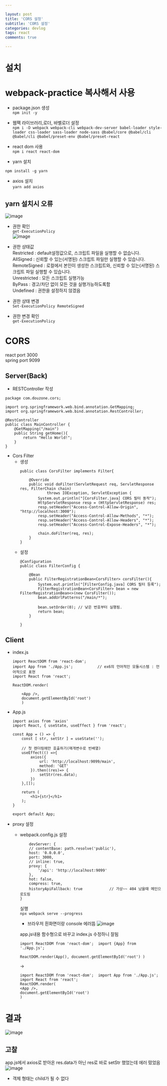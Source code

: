 ```yaml
---

layout: post
title: 'CORS 설정'
subtitle: 'CORS 설정'
categories: devlog
tags: react
comments: true

---
```


# 설치  
# webpack-practice 복사해서 사용

- package.json 생성  
`npm init -y`  

- 웹팩 라이브러리,로더, 바벨로더 설정  
 `npm i -D webpack webpack-cli webpack-dev-server babel-loader style-loader css-loader sass-loader node-sass @babel/core @babel/cli @babel/cli @babel/preset-env @babel/preset-react`    
 - react dom 사용  
  `npm i react react-dom`
 - yarn 설치  

`npm install -g yarn`
-  axios 설치  
`yarn add axios`

## yarn 설치시 오류
![image](https://user-images.githubusercontent.com/60701130/156909632-78ae7667-f63c-4466-8cbb-820303ad7b96.png)
- 권한 확인  
`get-ExecutionPolicy`  
![image](https://user-images.githubusercontent.com/60701130/156909640-bd99bb94-5e35-4e79-978e-23321b2f1d96.png)
- 권한 상태값  
 Restricted : default설정값으로, 스크립트 파일을 실행할 수 없습니다.  
 AllSigned : 신뢰할 수 있는(서명된) 스크립트 파일만 실행할 수 있습니다.  
 RemoteSigned : 로컬에서 본인이 생성한 스크립트와, 신뢰할 수 있는(서명된) 스크립트 파일 실행할 수 있습니다.   
 Unrestricted : 모든 스크립트 실행가능  
 ByPass : 경고/차단 없이 모든 것을 실행가능하도록함  
 Undefined : 권한을 설정하지 않겠음  

- 권한 상태 변경  
`Set-ExecutionPolicy RemoteSigned`

- 권한 변경 확인  
    `get-ExecutionPolicy`



# CORS
react port 3000  
spring port 9099

## Server(Back)

- RESTController 작성

```
package com.douzone.cors;

import org.springframework.web.bind.annotation.GetMapping;
import org.springframework.web.bind.annotation.RestController;

@RestController
public class MainController {
    @GetMapping("/main")
    public String getHome(){
        return "Hello World!";
    }
}
```
- Cors Filter
    - 생성  
        ```
        public class CorsFilter implements Filter{

            @Override
            public void doFilter(ServletRequest req, ServletResponse res, FilterChain chain)
                    throws IOException, ServletException {
                System.out.println("[CorsFilter.java] CORS 필터 동작");
                HttpServletResponse resp = (HttpServletResponse) res;
                resp.setHeader("Access-Control-Allow-Origin", "http://localhost:3000");
                resp.setHeader("Access-Control-Allow-Methods", "*");
                resp.setHeader("Access-Control-Allow-Headers", "*");
                resp.setHeader("Access-Control-Expose-Headers", "*");
                
                chain.doFilter(req, res);
            }
        }
        ```
    - 설정  
        ```
        @Configuration	
        public class FilterConfig {

            @Bean
            public FilterRegistrationBean<CorsFilter> corsFilter(){
                System.out.println("[FilterConfig.java] CORS 필터 등록");
                FilterRegistrationBean<CorsFilter> bean = new FilterRegistrationBean<>(new CorsFilter());
                bean.addUrlPatterns("/main/*");
                
                bean.setOrder(0); // 낮은 번호부터 실행됨.
                return bean;
            }
            
        }
        ```

## Client
- index.js
    ```
    import ReactDOM from 'react-dom';
    import App from './App.js';           // ex6의 언어적인 모듈시스템 : 언어적으로 표현
    import React from 'react';

    ReactDOM.render(
        
        <App />,  
        document.getElementById('root')
        )
    ```
- App.js
    ```
    import axios from 'axios'
    import React, { useState, useEffect } from 'react';

    const App = () => {
        const [ str, setStr ] = useState('');

        // 첫 렌더링에만 호출하기(매개변수로 빈배열)
        useEffect(() =>{
            axios({
                url: 'http://localhost:9099/main',
                method: 'GET'
            }).then((res)=> {
                setStr(res.data);
            })
        },[]);
        
        return (
            <h1>{str}</h1>             
        );
    }

    export default App;
    ```

- proxy 설정

    - webpack.config.js 설정
        ```
            devServer: {
            // contentBase: path.resolve('public'),
            host: '0.0.0.0',
            port: 3000,
            // inline: true,
            proxy: {
                '/api': 'http://localhost:9099'
            },
            hot: false,
            compress: true,
            historyApiFallback: true            // 가상~~ 404 났을때 메인으로도림
        }
        ```

        실행  
        `npx webpack serve --progress`

        - 브라우저 흰화면이랑 console 에러뜸
        ![image](https://user-images.githubusercontent.com/60701130/156912126-a03dc8de-fe54-41f1-bdd9-d2bfbf92cf56.png)

        
        app.js내용 함수형으로 바꾸고
        index.js 수정하니 잘됨
        
        ```
        import ReactDOM from 'react-dom';  import {App} from './App.js';  
                
        ReactDOM.render(App(), document.getElementById('root') )
        ```
        ->

        ```
        import ReactDOM from 'react-dom';  import App from './App.js';           
        import React from 'react';
        ReactDOM.render(  
        <App />,
        document.getElementById('root') 
        )
        ```


# 결과
![image](https://user-images.githubusercontent.com/60701130/156913841-c9f3b87b-5cae-42a3-9d54-b082b60d3281.png)


## 고찰
app.js에서 axios로 받아온 res.data가 아닌 res로 바로 setStr 했었는데 에러 떴었음
![image](https://user-images.githubusercontent.com/60701130/156913882-3e857d1e-1590-41cd-bbbd-f3fdda53862b.png)
- 객체 형태는 child가 될 수 없다
